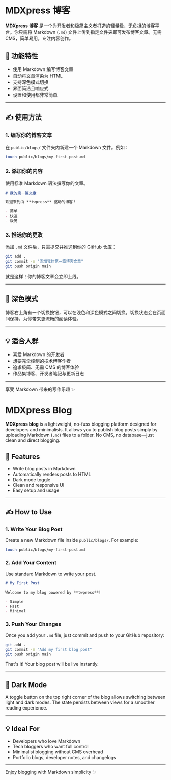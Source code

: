 # MDXpress 博客

**MDXpress 博客** 是一个为开发者和极简主义者打造的轻量级、无负担的博客平台。你只需将 Markdown (`.md`) 文件上传到指定文件夹即可发布博客文章。无需 CMS，简单易用，专注内容创作。

## 🚀 功能特性

- 使用 Markdown 编写博客文章  
- 自动将文章渲染为 HTML  
- 支持深色模式切换  
- 界面简洁且响应式  
- 设置和使用都非常简单  

---

## ✍️ 使用方法

### 1. **编写你的博客文章**

在 `public/blogs/` 文件夹内新建一个 Markdown 文件。例如：

```bash
touch public/blogs/my-first-post.md
```

### 2. **添加你的内容**

使用标准 Markdown 语法撰写你的文章。

```markdown
# 我的第一篇文章

欢迎来到由 **twpress** 驱动的博客！

- 简单  
- 快速  
- 极简  
```

### 3. **推送你的更改**

添加 `.md` 文件后，只需提交并推送到你的 GitHub 仓库：

```bash
git add .
git commit -m "添加我的第一篇博客文章"
git push origin main
```

就是这样！你的博客文章会立即上线。

---

## 🌙 深色模式

博客右上角有一个切换按钮，可以在浅色和深色模式之间切换。切换状态会在页面间保持，为你带来更流畅的阅读体验。

---

## 💡 适合人群

- 喜爱 Markdown 的开发者  
- 想要完全控制的技术博客作者  
- 追求极简、无需 CMS 的博客体验  
- 作品集博客、开发者笔记与更新日志  

---

享受 Markdown 带来的写作乐趣 ✨


# MDXpress Blog

**MDXpress blog** is a lightweight, no-fuss blogging platform designed for developers and minimalists. It allows you to publish blog posts simply by uploading Markdown (`.md`) files to a folder. No CMS, no database—just clean and direct blogging.

## 🚀 Features

- Write blog posts in Markdown  
- Automatically renders posts to HTML  
- Dark mode toggle  
- Clean and responsive UI  
- Easy setup and usage  

---

## ✍️ How to Use

### 1. **Write Your Blog Post**

Create a new Markdown file inside `public/blogs/`. For example:

```bash
touch public/blogs/my-first-post.md
```

### 2. **Add Your Content**

Use standard Markdown to write your post.

```markdown
# My First Post

Welcome to my blog powered by **twpress**!

- Simple  
- Fast  
- Minimal  
```

### 3. **Push Your Changes**

Once you add your `.md` file, just commit and push to your GitHub repository:

```bash
git add .
git commit -m "Add my first blog post"
git push origin main
```

That's it! Your blog post will be live instantly.

---

## 🌙 Dark Mode

A toggle button on the top right corner of the blog allows switching between light and dark modes. The state persists between views for a smoother reading experience.

---

## 💡 Ideal For

- Developers who love Markdown  
- Tech bloggers who want full control  
- Minimalist blogging without CMS overhead  
- Portfolio blogs, developer notes, and changelogs  

---

Enjoy blogging with Markdown simplicity ✨
